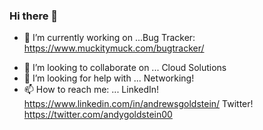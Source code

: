 ### Hi there 👋

<!--
**muckitymuck/muckitymuck** is a ✨ _special_ ✨ repository because its `README.md` (this file) appears on your GitHub profile.

Here are some ideas to get you started:

- 🔭 I’m currently working on ...
- 🌱 I’m currently learning ...
- 👯 I’m looking to collaborate on ...
- 🤔 I’m looking for help with ...
- 💬 Ask me about ...
- 📫 How to reach me: ...
- 😄 Pronouns: ...
- ⚡ Fun fact: ...
-->

- 🔭 I’m currently working on ...Bug Tracker: https://www.muckitymuck.com/bugtracker/
<!-- - 🌱 I’m currently learning ... AWS Development: https://acloudguru.com/blog/engineering/cloudguruchallenge-python-aws-etl
-->
- 👯 I’m looking to collaborate on ...  Cloud Solutions
- 🤔 I’m looking for help with ... Networking! 
- 📫 How to reach me: ... LinkedIn! https://www.linkedin.com/in/andrewsgoldstein/
                          Twitter! https://twitter.com/andygoldstein00
